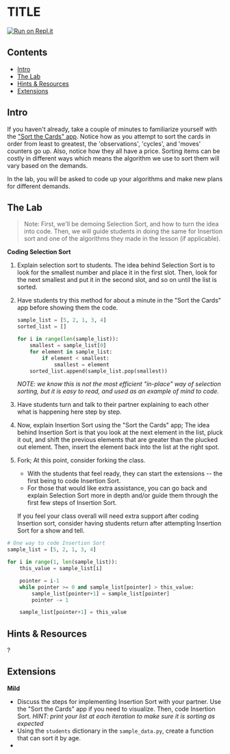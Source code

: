 # TITLE

[![Run on Repl.it](https://repl.it/badge/github/upperlinecode/<INSERT_GITHUB_EXTENSION>)](https://repl.it/github/upperlinecode/<INSERT_GITHUB_EXTENSION>)

## Contents

- [Intro](#intro)
- [The Lab](#the-lab)
- [Hints & Resources](#hints--resources)
- [Extensions](#extensions)

## Intro

If you haven't already, take a couple of minutes to familiarize yourself with the ["Sort the Cards" app](https://sortinggame.emmanuelrodri23.repl.co/). Notice how as you attempt to sort the cards in order from least to greatest, the 'observations', 'cycles', and 'moves' counters go up. Also, notice how they all have a price. Sorting items can be costly in different ways which means the algorithm we use to sort them will vary based on the demands.

In the lab, you will be asked to code up your algorithms and make new plans for different demands. 

## The Lab

> Note: First, we'll be demoing Selection Sort, and how to turn the idea into code. Then, we will guide students in doing the same for Insertion sort and one of the algorithms they made in the lesson (if applicable). 

**Coding Selection Sort**
1. Explain selection sort to students. The idea behind Selection Sort is to look for the smallest number and place it in the first slot. Then, look for the next smallest and put it in the second slot, and so on until the list is sorted. 
2. Have students try this method for about a minute in the "Sort the Cards" app before showing them the code.
    ```py
    sample_list = [5, 2, 1, 3, 4]
    sorted_list = []

    for i in range(len(sample_list)):
        smallest = sample_list[0]
        for element in sample_list:
            if element < smallest:
                smallest = element
        sorted_list.append(sample_list.pop(smallest))
    ```
    _NOTE: we know this is not the most efficient "in-place" way of selection sorting, but it is easy to read, and used as an example of mind to code._
3. Have students turn and talk to their partner explaining to each other what is happening here step by step. 
4. Now, explain Insertion Sort using the "Sort the Cards" app; The idea behind Insertion Sort is that you look at the next element in the list, pluck it out, and shift the previous elements that are greater than the plucked out element. Then, insert the element back into the list at the right spot.

5. Fork; At this point, consider forking the class.
    - With the students that feel ready, they can start the extensions -- the first being to code Insertion Sort. 
    - For those that would like extra assistance, you can go back and explain Selection Sort more in depth and/or guide them through the first few steps of Insertion Sort. 
    
    If you feel your class overall will need extra support after coding Insertion sort, consider having students return after attempting Insertion Sort for a show and tell.

```py
# One way to code Insertion Sort
sample_list = [5, 2, 1, 3, 4]

for i in range(1, len(sample_list)):
    this_value = sample_list[i]

    pointer = i-1
    while pointer >= 0 and sample_list[pointer] > this_value:
        sample_list[pointer+1] = sample_list[pointer]
        pointer -= 1

    sample_list[pointer+1] = this_value
```

## Hints & Resources

?

## Extensions

**Mild**
- Discuss the steps for implementing Insertion Sort with your partner. Use the "Sort the Cards" app if you need to visualize. Then, code Insertion Sort. _HINT: print your list at each iteration to make sure it is sorting as expected_
- Using the `students` dictionary in the `sample_data.py`, create a function that can sort it by age.
- 